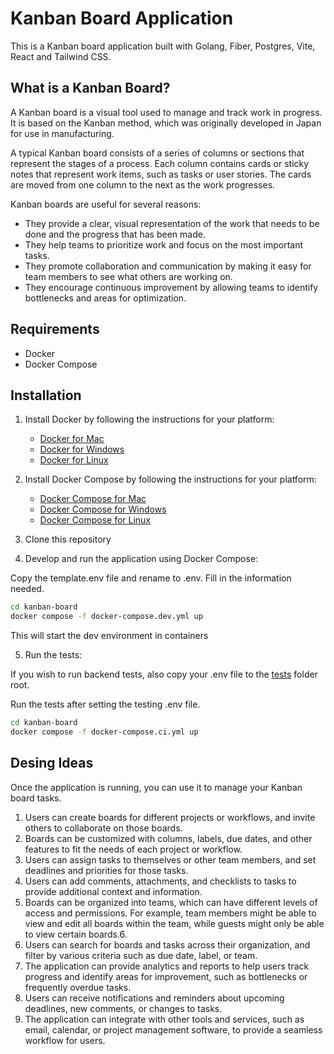 # Kanban Board Application

This is a Kanban board application built with Golang, Fiber, Postgres, Vite, React and Tailwind CSS.

## What is a Kanban Board?

A Kanban board is a visual tool used to manage and track work in progress. It is based on the Kanban method, which was originally developed in Japan for use in manufacturing.

A typical Kanban board consists of a series of columns or sections that represent the stages of a process. Each column contains cards or sticky notes that represent work items, such as tasks or user stories. The cards are moved from one column to the next as the work progresses.

Kanban boards are useful for several reasons:

- They provide a clear, visual representation of the work that needs to be done and the progress that has been made.
- They help teams to prioritize work and focus on the most important tasks.
- They promote collaboration and communication by making it easy for team members to see what others are working on.
- They encourage continuous improvement by allowing teams to identify bottlenecks and areas for optimization.

## Requirements

- Docker
- Docker Compose

## Installation

1. Install Docker by following the instructions for your platform:

   - [Docker for Mac](https://docs.docker.com/docker-for-mac/install/)
   - [Docker for Windows](https://docs.docker.com/docker-for-windows/install/)
   - [Docker for Linux](https://docs.docker.com/engine/install/)

2. Install Docker Compose by following the instructions for your platform:

   - [Docker Compose for Mac](https://docs.docker.com/compose/install/)
   - [Docker Compose for Windows](https://docs.docker.com/compose/install/)
   - [Docker Compose for Linux](https://docs.docker.com/compose/install/)

3. Clone this repository

4. Develop and run the application using Docker Compose:

Copy the template.env file and rename to .env.
Fill in the information needed.

```bash
cd kanban-board
docker compose -f docker-compose.dev.yml up
```

This will start the dev environment in containers

5. Run the tests:

If you wish to run backend tests, also copy your .env file to the [tests](src/server/tests) folder root.

Run the tests after setting the testing .env file.

```bash
cd kanban-board
docker compose -f docker-compose.ci.yml up
```

## Desing Ideas

Once the application is running, you can use it to manage your Kanban board tasks.

1. Users can create boards for different projects or workflows, and invite others to collaborate on those boards.
2. Boards can be customized with columns, labels, due dates, and other features to fit the needs of each project or workflow.
3. Users can assign tasks to themselves or other team members, and set deadlines and priorities for those tasks.
4. Users can add comments, attachments, and checklists to tasks to provide additional context and information.
5. Boards can be organized into teams, which can have different levels of access and permissions. For example, team members might be able to view and edit all boards within the team, while guests might only be able to view certain boards.6.
6. Users can search for boards and tasks across their organization, and filter by various criteria such as due date, label, or team.
7. The application can provide analytics and reports to help users track progress and identify areas for improvement, such as bottlenecks or frequently overdue tasks.
8. Users can receive notifications and reminders about upcoming deadlines, new comments, or changes to tasks.
9. The application can integrate with other tools and services, such as email, calendar, or project management software, to provide a seamless workflow for users.

